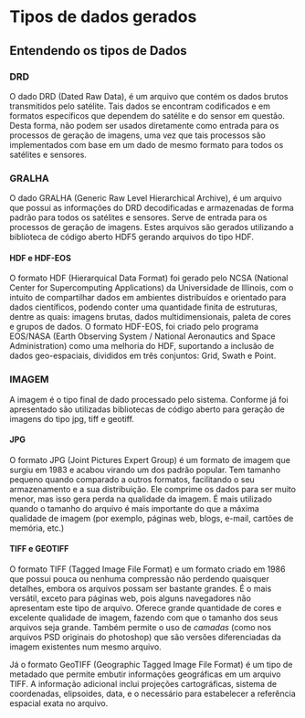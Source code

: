 # Tipos de dados gerados

## Entendendo os tipos de Dados 

### DRD

O dado DRD \(Dated Raw Data\), é um arquivo que contém os dados brutos transmitidos pelo satélite. Tais dados se encontram codificados e em formatos específicos que dependem do satélite e do sensor em questão. Desta forma, não podem ser usados diretamente como entrada para os processos de geração de imagens, uma vez que tais processos são implementados com base em um dado de mesmo formato para todos os satélites e sensores. 

### GRALHA

O dado GRALHA \(Generic Raw Level Hierarchical Archive\), é um arquivo que possui as informações do DRD decodificadas e armazenadas de forma padrão para todos os satélites e sensores. Serve de entrada para os processos de geração de imagens. Estes arquivos são gerados utilizando a biblioteca de código aberto HDF5 gerando arquivos do tipo HDF.

#### HDF e  HDF-EOS

O formato HDF \(Hierarquical Data Format\) foi gerado pelo NCSA \(National Center for Supercomputing Applications\) da Universidade de Illinois, com o intuito de compartilhar dados em ambientes distribuídos e orientado para dados científicos, podendo conter uma quantidade finita de estruturas, dentre as quais: imagens brutas, dados multidimensionais, paleta de cores e grupos de dados. O formato HDF-EOS, foi criado pelo programa EOS/NASA \(Earth Observing System / National Aeronautics and Space Administration\) como uma melhoria do HDF, suportando a inclusão de dados geo-espaciais, divididos em três conjuntos: Grid, Swath e Point. 

### IMAGEM

A imagem é o tipo final de dado processado pelo sistema. Conforme já foi apresentado são utilizadas bibliotecas de código aberto para geração de imagens do tipo jpg, tiff e geotiff.

#### JPG

O formato JPG \(Joint Pictures Expert Group\) é um formato de imagem que surgiu em 1983 e acabou virando um dos padrão popular. Tem tamanho pequeno quando comparado a outros formatos, facilitando o seu armazenamento e a sua distribuição. Ele comprime os dados para ser muito menor, mas isso gera perda na qualidade da imagem. É mais utilizado quando o tamanho do arquivo é mais importante do que a máxima qualidade de imagem \(por exemplo, páginas web, blogs, e-mail, cartões de memória, etc.\)

#### TIFF e GEOTIFF

O formato TIFF \(Tagged Image File Format\) e um formato criado em 1986 que possui pouca ou nenhuma compressão não perdendo quaisquer detalhes, embora os arquivos possam ser bastante grandes. É o mais versátil, exceto para páginas web, pois alguns navegadores não apresentam este tipo de arquivo. Oferece grande quantidade de cores e excelente qualidade de imagem, fazendo com que o tamanho dos seus arquivos seja grande. Também permite o uso de _camadas_ \(como nos arquivos PSD originais do photoshop\) que são versões diferenciadas da imagem existentes num mesmo arquivo. 

Já o formato GeoTIFF \(Geographic Tagged Image File Format\) é um tipo de metadado que permite embutir informações geográficas em um arquivo TIFF. A informação adicional inclui projeções cartográficas, sistema de coordenadas, elipsoides, data, e o necessário para estabelecer a referência espacial exata no arquivo.

